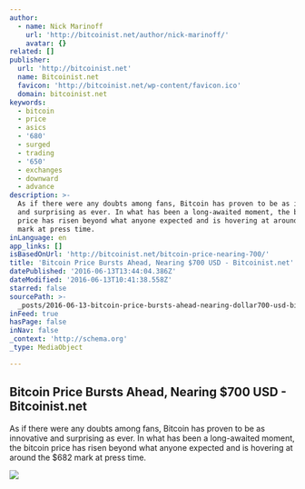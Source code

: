 ```yaml
---
author:
  - name: Nick Marinoff
    url: 'http://bitcoinist.net/author/nick-marinoff/'
    avatar: {}
related: []
publisher:
  url: 'http://bitcoinist.net'
  name: Bitcoinist.net
  favicon: 'http://bitcoinist.net/wp-content/favicon.ico'
  domain: bitcoinist.net
keywords:
  - bitcoin
  - price
  - asics
  - '680'
  - surged
  - trading
  - '650'
  - exchanges
  - downward
  - advance
description: >-
  As if there were any doubts among fans, Bitcoin has proven to be as innovative
  and surprising as ever. In what has been a long-awaited moment, the bitcoin
  price has risen beyond what anyone expected and is hovering at around the $682
  mark at press time.
inLanguage: en
app_links: []
isBasedOnUrl: 'http://bitcoinist.net/bitcoin-price-nearing-700/'
title: 'Bitcoin Price Bursts Ahead, Nearing $700 USD - Bitcoinist.net'
datePublished: '2016-06-13T13:44:04.386Z'
dateModified: '2016-06-13T10:41:38.558Z'
starred: false
sourcePath: >-
  _posts/2016-06-13-bitcoin-price-bursts-ahead-nearing-dollar700-usd-bitcoinistne.md
inFeed: true
hasPage: false
inNav: false
_context: 'http://schema.org'
_type: MediaObject

---
```

<article style=""><h1>Bitcoin Price Bursts Ahead, Nearing $700 USD - Bitcoinist.net</h1><p>As if there were any doubts among fans, Bitcoin has proven to be as innovative and surprising as ever. In what has been a long-awaited moment, the bitcoin price has risen beyond what anyone expected and is hovering at around the $682 mark at press time.</p><img src="http://bitcoinist.net/wp-content/uploads/2016/06/Bull-Market.jpg" /></article>